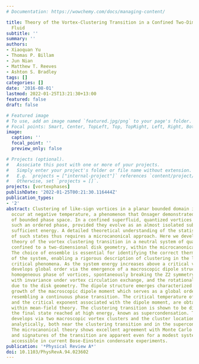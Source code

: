```yaml
---
# Documentation: https://wowchemy.com/docs/managing-content/

title: Theory of the Vortex-Clustering Transition in a Confined Two-Dimensional Quantum
  Fluid
subtitle: ''
summary: ''
authors:
- Xiaoquan Yu
- Thomas P. Billam
- Jun Nian
- Matthew T. Reeves
- Ashton S. Bradley
tags: []
categories: []
date: '2016-08-01'
lastmod: 2022-01-25T13:21:30+13:00
featured: false
draft: false

# Featured image
# To use, add an image named `featured.jpg/png` to your page's folder.
# Focal points: Smart, Center, TopLeft, Top, TopRight, Left, Right, BottomLeft, Bottom, BottomRight.
image:
  caption: ''
  focal_point: ''
  preview_only: false

# Projects (optional).
#   Associate this post with one or more of your projects.
#   Simply enter your project's folder or file name without extension.
#   E.g. `projects = ["internal-project"]` references `content/project/deep-learning/index.md`.
#   Otherwise, set `projects = []`.
projects: [vortexphases]
publishDate: '2022-01-25T00:21:30.116444Z'
publication_types:
- '2'
abstract: Clustering of like-sign vortices in a planar bounded domain is known to
  occur at negative temperature, a phenomenon that Onsager demonstrated to be a consequence
  of bounded phase space. In a confined superfluid, quantized vortices can support
  such an ordered phase, provided they evolve as an almost isolated subsystem containing
  sufficient energy. A detailed theoretical understanding of the statistical mechanics
  of such states thus requires a microcanonical approach. Here we develop an analytical
  theory of the vortex clustering transition in a neutral system of quantum vortices
  confined to a two-dimensional disk geometry, within the microcanonical ensemble.
  The choice of ensemble is essential for identifying the correct thermodynamic limit
  of the system, enabling a rigorous description of clustering in the language of
  critical phenomena. As the system energy increases above a critical value, the system
  develops global order via the emergence of a macroscopic dipole structure from the
  homogeneous phase of vortices, spontaneously breaking the Z2 symmetry associated
  with invariance under vortex circulation exchange, and the rotational SO(2) symmetry
  due to the disk geometry. The dipole structure emerges characterized by the continuous
  growth of the macroscopic dipole moment which serves as a global order parameter,
  resembling a continuous phase transition. The critical temperature of the transition,
  and the critical exponent associated with the dipole moment, are obtained exactly
  within mean-field theory. The clustering transition is shown to be distinct from
  the final state reached at high energy, known as supercondensation. The dipole moment
  develops via two macroscopic vortex clusters and the cluster locations are found
  analytically, both near the clustering transition and in the supercondensation limit.
  The microcanonical theory shows excellent agreement with Monte Carlo simulations,
  and signatures of the transition are apparent even for a modest system of 100 vortices,
  accessible in current Bose-Einstein condensate experiments.
publication: '*Physical Review A*'
doi: 10.1103/PhysRevA.94.023602
---
```

